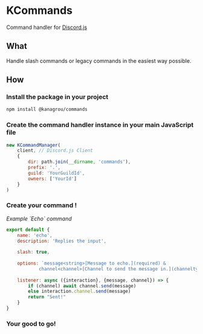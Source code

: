 # KCommands
Command handler for [Discord.js](https://discord.js.org/)


## What
Handle slash commands or legacy commands in the easiest way possible.

## How

### Install the package in your project
```bash
npm install @kanagrou/commands
```

### Create the command handler instance in your main JavaScript file
```js
new KCommandManager(
	client, // Discord.js Client
	{
		dir: path.join(__dirname, 'commands'),
		prefix: '.',
		guild: 'YourGuildId',
		owners: ['YourId']
	}
)
```
### Create your command !
*Example \`Echo\` command*
```js
export default {
	name: 'echo',
	description: 'Replies the input',
	
	slash: true,
	
	options: `message<string>[Message to echo.](required) &
			channel<channel>[Channel to send the message in.](channeltypes:0)`
	
	listener: async ({interaction}, {message, channel}) => {
		if (channel) await channel.send(message)
		else interaction.channel.send(message)
		return "Sent!"
	}		  
}
```
### Your good to go!
